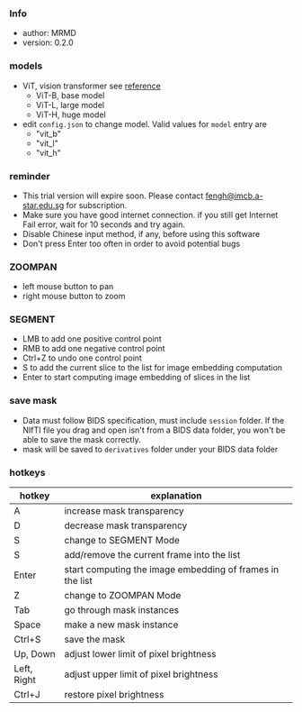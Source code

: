### Info
- author: MRMD
- version: 0.2.0
### models
- ViT, vision transformer see [reference](http://arxiv.org/abs/2010.11929)
    - ViT-B, base model
    - ViT-L, large model
    - ViT-H, huge model
- edit `config.json` to change model. Valid values for `model` entry are
    - "vit_b"
    - "vit_l"
    - "vit_h"

### reminder
- This trial version will expire soon. Please contact fengh@imcb.a-star.edu.sg for subscription.
- Make sure you have good internet connection. if you still get Internet Fail error, wait for 10 seconds and try again.
- Disable Chinese input method, if any, before using this software
- Don't press Enter too often in order to avoid potential bugs

### ZOOMPAN
- left mouse button to pan
- right mouse button to zoom

### SEGMENT
- LMB to add one positive control point
- RMB to add one negative control point
- Ctrl+Z to undo one control point
- S to add the current slice to the list for image embedding computation
- Enter to start computing image embedding of slices in the list

### save mask
- Data must follow BIDS specification, must include `session` folder. If the NIfTI file you drag and open isn't from a BIDS data folder, you won't be able to save the mask correctly.
- mask will be saved to `derivatives` folder under your BIDS data folder

### hotkeys
| hotkey      | explanation                                               |
| ----------- | --------------------------------------------------------- |
| A           | increase mask transparency                                |
| D           | decrease mask transparency                                |
| S           | change to SEGMENT Mode                                    |
| S           | add/remove the current frame into the list                |
| Enter       | start computing the image embedding of frames in the list |
| Z           | change to ZOOMPAN Mode                                    |
| Tab         | go through mask instances                                 |
| Space       | make a new mask instance                                  |
| Ctrl+S      | save the mask                                             |
| Up, Down    | adjust lower limit of pixel brightness                    |
| Left, Right | adjust upper limit of pixel brightness                    |
| Ctrl+J      | restore pixel brightness                                  |